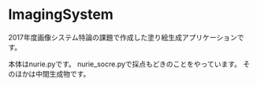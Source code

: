 # ImagingSystem
2017年度画像システム特論の課題で作成した塗り絵生成アプリケーションです。

本体はnurie.pyです。
nurie_socre.pyで採点もどきのことをやっています。
そのほかは中間生成物です。
